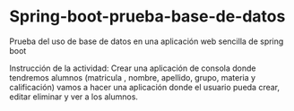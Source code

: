 # Spring-boot-prueba-base-de-datos
Prueba del uso de base de datos en una aplicación web sencilla de spring boot

Instrucción de la actividad: Crear una aplicación de consola donde tendremos  alumnos (matricula , nombre, apellido, grupo, materia y calificación)
vamos a hacer una aplicación donde el usuario pueda crear, editar eliminar y ver a los alumnos.
